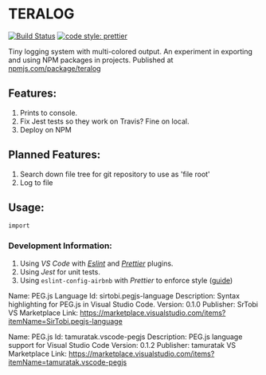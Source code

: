 # TERALOG

[![Build Status](https://travis-ci.com/RyanFleck/teralog.svg?branch=master)](https://travis-ci.com/RyanFleck/teralog)
[![code style: prettier](https://img.shields.io/badge/code_style-prettier-ff69b4.svg)](https://github.com/prettier/prettier)

Tiny logging system with multi-colored output. An experiment in exporting and using
NPM packages in projects. Published at [npmjs.com/package/teralog](https://www.npmjs.com/package/teralog)

## Features:

1. Prints to console.
1. Fix Jest tests so they work on Travis? Fine on local.
1. Deploy on NPM

## Planned Features:

1. Search down file tree for git repository to use as 'file root'
1. Log to file

## Usage:

```
import
```

### Development Information:

1. Using _VS Code_ with [_Eslint_](https://marketplace.visualstudio.com/items?itemName=dbaeumer.vscode-eslint) and [_Prettier_](https://marketplace.visualstudio.com/items?itemName=esbenp.prettier-vscode) plugins.
1. Using _Jest_ for unit tests.
1. Using `eslint-config-airbnb` with _Prettier_ to enforce style
   ([guide](https://blog.echobind.com/integrating-prettier-eslint-airbnb-style-guide-in-vscode-47f07b5d7d6a))

Name: PEG.js Language
Id: sirtobi.pegjs-language
Description: Syntax highlighting for PEG.js in Visual Studio Code.
Version: 0.1.0
Publisher: SrTobi
VS Marketplace Link:
https://marketplace.visualstudio.com/items?itemName=SirTobi.pegjs-language

Name: PEG.js
Id: tamuratak.vscode-pegjs
Description: PEG.js language support for Visual Studio Code
Version: 0.1.2
Publisher: tamuratak
VS Marketplace Link: https://marketplace.visualstudio.com/items?itemName=tamuratak.vscode-pegjs
